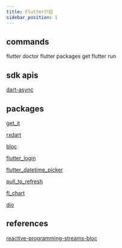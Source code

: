 ```yaml
---
title: Flutter介绍
sidebar_position: 1
---
```


## commands

flutter doctor
flutter packages get
flutter run

## sdk apis

[dart-async](https://api.dart.dev/stable/2.13.3/dart-async/dart-async-library.html)

## packages

[get_it](https://pub.dev/packages/get_it)

[rxdart](https://pub.dev/packages/rxdart)

[bloc](https://pub.dev/packages/bloc)

[flutter_login](https://pub.dev/packages/flutter_login)

[flutter_datetime_picker](https://pub.dev/packages/flutter_datetime_picker)

[pull_to_refresh](https://pub.dev/packages/pull_to_refresh)

[fl_chart](https://pub.dev/packages/fl_chart)

[dio](https://pub.dev/packages/dio)

## references

[reactive-programming-streams-bloc](https://www.didierboelens.com/2018/08/reactive-programming-streams-bloc/)

